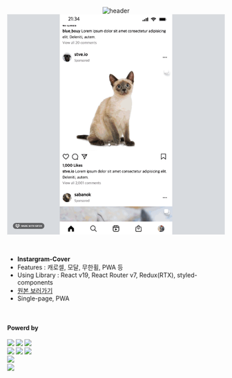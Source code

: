 <div align="center">

  ![header](https://capsule-render.vercel.app/api?type=waving&color=4078c0&height=180&section=header&text=Instagram-cover&fontSize=45&animation=fadeIn&fontAlignY=38&desc=yonghun16&descAlignY=55&descAlign=85)
  <a href="https://insta33234.netlify.app/"><img src="https://github.com/yonghun16/instagram-cover/blob/main/preview.gif?raw=true" width=800px /></a>
	
</div>

</br>

<ul>
  <li>
    <b>Instargram-Cover</b>
  </li>
  <li>
    Features : 캐로셀, 모달, 무한휠, PWA 등
  </li>
  <li>
    Using Library : React v19, React Router v7, Redux(RTX), styled-components
  </li>
  	<li>
		<a href="https://github.com/yonghun16/instagram-cover/blob/main/original.png">원본 보러가기</a>
	</li>
  <li>
	Single-page, PWA
  </li>
</ul>

</br>

<h4>Powerd by</h4>
<div>
  <!-- HTML --><a href="https://html.spec.whatwg.org/"><img src="https://img.shields.io/badge/HTML5-E34F26?style=flat&logo=HTML5&logoColor=white" /></a>
  <!-- CSS --><a href="https://www.w3.org/Style/CSS/"><img src="https://img.shields.io/badge/CSS3-1572B6?style=flat&logo=CSS3&logoColor=white" /></a>
  <!-- JavaScript --><a href="https://www.ecma-international.org/"><img src="https://img.shields.io/badge/JavaScript-F7DF1E?style=flat&logo=JavaScript&logoColor=white" /></a>
  <br />
  <!-- React --><a href="https://reactjs.org/"><img src="https://img.shields.io/badge/React-58B4CD?style=flat&logo=React&logoColor=white" /></a>
  <!-- Styled Components --><a href="https://styled-components.com/"><img src="https://img.shields.io/badge/styled%20components-DB7093?style=flat&logo=Styled%20Components&logoColor=white" /></a>
  <!-- Vite --><a href="https://vitejs.dev/"><img src="https://img.shields.io/badge/Vite-646CFF?style=flat&logo=Vite&logoColor=white" /></a>
  <br>
  <!-- Netlify --><a href="https://www.netlify.com/"><img src="https://img.shields.io/badge/netlify-1EC0B1?style=flat&logo=Netlify&logoColor=white" /></a>
  <br>
  <!-- Vim --><a href="https://www.vim.org"><img src="https://img.shields.io/badge/Vim-019733?style=flat&logo=vim&logoColor=white" /></a>
</div>
